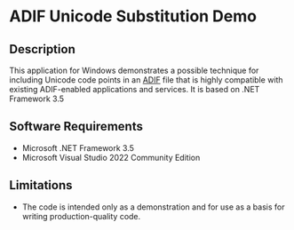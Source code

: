 # ADIF Unicode Substitution Demo
## Description
This application for Windows demonstrates a possible technique for including Unicode code points in an [ADIF](https://adif.org.uk/ADIF_Current) file that is highly compatible with existing ADIF-enabled applications and services. 
It is based on .NET Framework 3.5

## Software Requirements
- Microsoft .NET Framework 3.5
- Microsoft Visual Studio 2022 Community Edition

## Limitations
- The code is intended only as a demonstration and for use as a basis for writing production-quality code.
